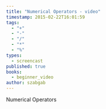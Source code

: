 ```yaml
---
title: "Numerical Operators - video"
timestamp: 2015-02-22T16:01:59
tags:
  - "+"
  - "-"
  - "/"
  - "*"
  - "%"
types:
  - screencast
published: true
books:
  - beginner_video
author: szabgab
---
```



Numerical Operators


<slidecast file="beginner-perl/numerical-operators" youtube="wVlaBq73jT0" />

